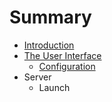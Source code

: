 # Summary

* [Introduction](README.md)
* [The User Interface](the_user_interface.md)
   * [Configuration](ui_configuration.md)
* Server
   * Launch

